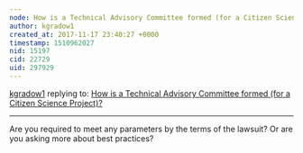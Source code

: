 ```yaml
---
node: How is a Technical Advisory Committee formed (for a Citizen Science Project)?
author: kgradow1
created_at: 2017-11-17 23:40:27 +0000
timestamp: 1510962027
nid: 15197
cid: 22729
uid: 297929
---
```




[kgradow1](../profile/kgradow1) replying to: [How is a Technical Advisory Committee formed (for a Citizen Science Project)?](../notes/jjcreedon/11-16-2017/how-is-technical-advisory-committee-formed-for-a-citizen-science-project)

----
Are you required to meet any parameters by the terms of the lawsuit?   Or are you asking more about best practices?